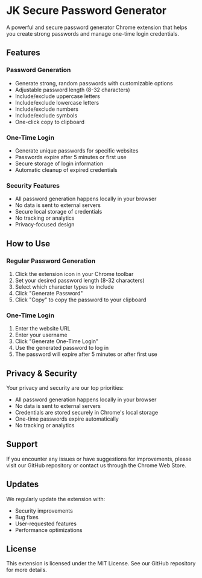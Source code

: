 # JK Secure Password Generator

A powerful and secure password generator Chrome extension that helps you create strong passwords and manage one-time login credentials.

## Features

### Password Generation
- Generate strong, random passwords with customizable options
- Adjustable password length (8-32 characters)
- Include/exclude uppercase letters
- Include/exclude lowercase letters
- Include/exclude numbers
- Include/exclude symbols
- One-click copy to clipboard

### One-Time Login
- Generate unique passwords for specific websites
- Passwords expire after 5 minutes or first use
- Secure storage of login information
- Automatic cleanup of expired credentials

### Security Features
- All password generation happens locally in your browser
- No data is sent to external servers
- Secure local storage of credentials
- No tracking or analytics
- Privacy-focused design

## How to Use

### Regular Password Generation
1. Click the extension icon in your Chrome toolbar
2. Set your desired password length (8-32 characters)
3. Select which character types to include
4. Click "Generate Password"
5. Click "Copy" to copy the password to your clipboard

### One-Time Login
1. Enter the website URL
2. Enter your username
3. Click "Generate One-Time Login"
4. Use the generated password to log in
5. The password will expire after 5 minutes or after first use

## Privacy & Security

Your privacy and security are our top priorities:
- All password generation happens locally in your browser
- No data is sent to external servers
- Credentials are stored securely in Chrome's local storage
- One-time passwords expire automatically
- No tracking or analytics

## Support

If you encounter any issues or have suggestions for improvements, please visit our GitHub repository or contact us through the Chrome Web Store.

## Updates

We regularly update the extension with:
- Security improvements
- Bug fixes
- User-requested features
- Performance optimizations

## License

This extension is licensed under the MIT License. See our GitHub repository for more details. 